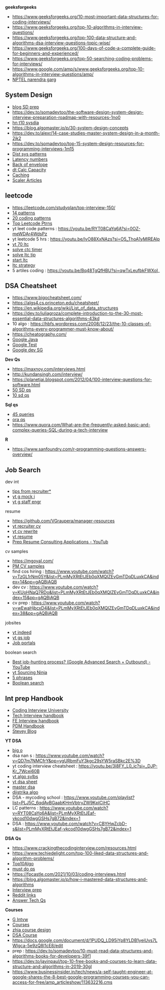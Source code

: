 **geeksforgeeks**
* https://www.geeksforgeeks.org/10-most-important-data-structures-for-coding-interviews/
* https://www.geeksforgeeks.org/top-10-algorithms-in-interview-questions/
* https://www.geeksforgeeks.org/top-100-data-structure-and-algorithms-dsa-interview-questions-topic-wise/
* https://www.geeksforgeeks.org/100-days-of-code-a-complete-guide-for-beginners-and-experienced/
* https://www.geeksforgeeks.org/top-50-searching-coding-problems-for-interviews/
* https://www.google.com/amp/s/www.geeksforgeeks.org/top-10-algorithms-in-interview-questions/amp/
* [NPTEL narendra garg](https://youtu.be/zWg7U0OEAoE?si=Co_42DXjZOcOxMS)

## System Design
* [blog SD prep](https://blog.pragmaticengineer.com/preparing-for-the-systems-design-and-coding-interviews/)
* https://dev.to/somadevtoo/the-software-design-system-design-interview-preparation-roadmap-with-resources-1no0
* [hn t10 sysdia](https://hackernoon.com/10-tips-for-using-diagrams-to-ace-the-system-design-interview-906p3609)
* https://blog.algomaster.io/p/30-system-design-concepts
* https://dev.to/alexr/14-case-studies-master-system-design-in-a-month-2jk2
* https://dev.to/somadevtoo/top-15-system-design-resources-for-programming-interviews-1m15
* [Dist sys patterns](https://www.freecodecamp.org/news/design-patterns-for-distributed-systems/)
* [Latency numbers](https://gist.github.com/jboner/2841832)
* [Back of envelope](https://www.codementor.io/@robinpalotai/back-of-the-envelope-calculation-for-system-design-interviews-z4ljbsp5l)
* [dt Calc Capacity](https://dev.to/ievolved/how-i-calculate-capacity-for-systems-design-3477)
* [Caching](https://dzone.com/articles/introducing-amp-assimilating-caching-quick-read-fo)
* [Scaler Articles](https://www.scaler.com/topics/articles/)

## leetcode
* https://leetcode.com/studyplan/top-interview-150/
* [14 patterns](https://hackernoon.com/14-patterns-to-ace-any-coding-interview-question-c5bb3357f6ed)
* [20 coding patterns](https://dev.to/arslan_ah/20-essential-coding-patterns-to-ace-your-next-coding-interview-32a3)
* [Top Leetcode Ptrns](https://dev.to/arslan_ah/top-leetcode-patterns-for-faang-coding-interviews-1on4)
* yt leet code patterns : https://youtu.be/RYT08CaYq6A?si=0OZ-meWDAr4WdsPz
* yt leetcode 5 hrs : https://youtu.be/lvO88XxNAzs?si=O5_ThoA1yMlREAlp
* [yt 70 ltc](https://www.youtube.com/watch?v=lvO88XxNAzs&list=PLmMyXRtEtJEb0qXMQIZEvGmTDqDLuxkCA&index=6&pp=gAQBiAQB)
* [solve ctc timer](https://www.youtube.com/watch?v=dTOyWh0YlJk&list=PLmMyXRtEtJEb0qXMQIZEvGmTDqDLuxkCA&index=32&pp=gAQBiAQB)
* [solve ltc tip](https://www.youtube.com/watch?v=IrWwsfHWl_M&list=PLmMyXRtEtJEb0qXMQIZEvGmTDqDLuxkCA&index=40&pp=gAQBiAQB)
* [start ltc ](https://www.youtube.com/watch?v=G5_Q2_yRFsY&list=PLmMyXRtEtJEb0qXMQIZEvGmTDqDLuxkCA&index=34&pp=gAQBiAQB)
* [ltc strategy](https://www.youtube.com/watch?v=l0FvnARfGKg&list=PLmMyXRtEtJEb0qXMQIZEvGmTDqDLuxkCA&index=33&pp=gAQBiAQB)
* 5 artiles coding : https://youtu.be/Bq48TgQfHBU?si=qwTxLeufbkFWXoI_

## DSA Cheatsheet
* https://www.bigocheatsheet.com/
* https://algs4.cs.princeton.edu/cheatsheet/
* https://en.wikipedia.org/wiki/List_of_data_structures
* https://dev.to/iuliagroza/complete-introduction-to-the-30-most-essential-data-structures-algorithms-43kd
* 10 algo : https://hbfs.wordpress.com/2008/12/23/the-10-classes-of-algorithms-every-programmer-must-know-about/
* https://cheatography.com/
* [Google Java](https://google.github.io/styleguide/javaguide.html)
* [Google Test](https://testing.googleblog.com/search/label/TotT)
* [Google dev SG](https://developers.google.com/style)

**Dev Qs**
* https://maxnoy.com/interviews.html
* http://kundansingh.com/interview/
* https://planetjai.blogspot.com/2012/04/100-interview-questions-for-software.html
* [50 SD qs](https://dev.to/somadevtoo/top-50-system-design-interview-questions-for-2024-5dbk)
* [10 sd qs](https://hackernoon.com/top-10-system-design-interview-questions-for-software-engineers-8561290f0444)

**Sql qs**
* [45 queries](https://www.viralpatel.net/useful-oracle-queries/)
* [ora qs](https://bigdataenthusiast.wordpress.com/2017/01/01/latest-oracle-sql-scenario-questions-for-interview/)
* https://www.quora.com/What-are-the-frequently-asked-basic-and-complex-queries-SQL-during-a-tech-interview

**R**
* https://www.sanfoundry.com/r-programming-questions-answers-overview/


## Job Search
dev int
* [tips from recruiter*](https://www.youtube.com/watch?v=nw0m3-N9G5Y&list=PLmMyXRtEtJEb0qXMQIZEvGmTDqDLuxkCA&index=1&pp=gAQBiAQB)
* [yt g mock i](https://www.youtube.com/watch?v=S1DvEdR0iUo&list=PLmMyXRtEtJEZUAhYNKCpOBP5tlEP7Ky9h&index=13&pp=gAQBiAQB)
* [yt g staff engr](https://www.youtube.com/watch?v=OeWLeEiqMhQ)

resume
* https://github.com/VGraupera/manager-resources
* [yt recruiter cv](https://www.youtube.com/watch?v=xFngomrq58o&list=PLmMyXRtEtJEZUAhYNKCpOBP5tlEP7Ky9h&index=7&pp=gAQBiAQB)
* [yt cv rewrite](https://www.youtube.com/watch?v=ut90408hjhc&list=PLmMyXRtEtJEZUAhYNKCpOBP5tlEP7Ky9h&index=10&pp=gAQBiAQB)
* [yt resume](https://www.youtube.com/watch?v=I12R4MwRM6A&list=PLmMyXRtEtJEZUAhYNKCpOBP5tlEP7Ky9h&index=9&pp=gAQBiAQB)
* [Prep Resume Consulting Applications - YouTub](https://www.youtube.com/watch?v=qbkLns3tP7U&list=WL&index=10)

cv samples
* https://mgoyal.com/
* [PM CV samples](https://resumeworded.com/project-manager-resume-examples)
* find cos hiring : https://www.youtube.com/watch?v=TzGL1rNm05Y&list=PLmMyXRtEtJEb0qXMQIZEvGmTDqDLuxkCA&index=14&pp=gAQBiAQB
* dev cv : https://www.youtube.com/watch?v=KUoHNaQ7RDo&list=PLmMyXRtEtJEb0qXMQIZEvGmTDqDLuxkCA&index=15&pp=gAQBiAQB
* cv prep : https://www.youtube.com/watch?v=wEwaHjbcxD4&list=PLmMyXRtEtJEb0qXMQIZEvGmTDqDLuxkCA&index=38&pp=gAQBiAQB

jobsites
* [yt indeed](https://www.youtube.com/watch?v=1qzEIU8A-6A&list=PLmMyXRtEtJEZUAhYNKCpOBP5tlEP7Ky9h&index=8&pp=gAQBiAQB)
* [yt gs job](https://www.youtube.com/watch?v=mSVx-rMNwbI&list=PLmMyXRtEtJEZUAhYNKCpOBP5tlEP7Ky9h&index=6&pp=gAQBiAQB)
* [Job portals](https://www.keka.com/best-job-portals-in-india)

boolean search
* [Best job-hunting process? (Google Advanced Search + Outbound) - YouTube](https://www.youtube.com/watch?v=7um92PMzd3E&list=WL&index=8)
* [yt Sourcing Ninja](https://www.youtube.com/watch?v=7Dt3WJzGorU&list=PLmMyXRtEtJEaOVBqTSCVWg--SR7Jn3Ea7&index=5)
* [5 phrases](https://www.theladders.com/career-advice/5-phrases-that-make-you-appear-powerful-in-a-job-interview)
* [Boolean search](https://resources.workable.com/find-graphic-designer-boolean-search-strings)


## Int prep Handbook
* [Coding Interview University](https://github.com/jwasham/coding-interview-university#the-daily-plan/)
* [Tech Interview handbook](https://github.com/yangshun/tech-interview-handbook/)
* [FE Interview handbook](https://www.frontendinterviewhandbook.com/)
* [PDM Handbook](https://www.rocketblocks.me/guide/pm/product-management-primer.php)
* [Stevey Blog](http://steve-yegge.blogspot.com/2008/03/get-that-job-at-google.html)

**YT DSA**
* [big o](https://www.youtube.com/watch?v=x2CRZaN2xgM&list=PLmMyXRtEtJEb0qXMQIZEvGmTDqDLuxkCA&index=10&pp=gAQBiAQB)
* dsa nan s : https://www.youtube.com/watch?v=QD7m7NMCfrY&pp=ygURbmFuY3kgc29sYW5raSBkc2E%3D
* yt coding interview cheatsheet : https://youtu.be/3l8FY_L0_ic?si=_DJP-Kr_7Wcei60B
* [yt algo sylbs](https://www.youtube.com/watch?v=BchPukWb0CU&list=PLmMyXRtEtJEZUAhYNKCpOBP5tlEP7Ky9h&index=3&pp=gAQBiAQB)
* [yt dsa sheet](https://www.youtube.com/watch?v=Az3kEDm5b_k&list=PLmMyXRtEtJEZUAhYNKCpOBP5tlEP7Ky9h&index=4&pp=gAQBiAQB)
* [master dsa](https://www.youtube.com/watch?v=F-ao3Q6I2Fc&list=PLmMyXRtEtJEb0qXMQIZEvGmTDqDLuxkCA&index=36&pp=gAQBiAQB)
* [djistrika algo](https://www.youtube.com/watch?v=EFg3u_E6eHU&list=PLmMyXRtEtJEb0qXMQIZEvGmTDqDLuxkCA&index=43&pp=gAQBiAQB)
* DSA - mycoding school : https://www.youtube.com/playlist?list=PLJ5C_6qdAvBGaabKHmVbtryZW9KpICiHC
* LC patterns : https://www.youtube.com/watch?v=RYT08CaYq6A&list=PLmMyXRtEtJEaf-vkcod10dwgGSHs7gB72&index=1
* DSA : https://www.youtube.com/watch?v=CBYHwZcbD-s&list=PLmMyXRtEtJEaf-vkcod10dwgGSHs7gB72&index=1



**DSA Qs**
* https://www.crackingthecodinginterview.com/resources.html
* https://www.techiedelight.com/top-100-liked-data-structures-and-algorithm-problems/
* [Top10Algo](https://www.programcreek.com/2012/11/top-10-algorithms-for-coding-interview/)
* [must do qs](https://www.codingninjas.com/studio/library/must-do-coding-interview-questions-for-product-based-companies)
* https://fpcastle.com/2021/10/03/coding-interviews.html
* https://blog.algomaster.io/p/how-i-mastered-data-structures-and-algorithms
* [Interview prep](https://hackernoon.com/how-not-to-succeed-in-your-45-minute-coding-interview-2eebd46bd6ec)
* [Reddit links](https://www.reddit.com/r/e/comments/2lzc4h/big_collection_of_interview_preparation_links/?rdt=58725)
* [Answer Tech Qs](https://www.dice.com/career-advice/answer-technical-interview-question)

**Courses**
* [G Intvw](https://www.educative.io/blog/google-coding-interview)
* [Courses](https://docs.google.com/document/d/1PeK69h4H82rwKjhactiE_sAIorCcZgXgXTY7k-nXpnE/edit#heading=h.p3wx5d6ii3r8)
* [zhia course design](https://docs.google.com/document/d/1PeK69h4H82rwKjhactiE_sAIorCcZgXgXTY7k-nXpnE/edit#heading=h.90hg31r85qlt)
* [DSA Course](https://docs.google.com/spreadsheets/d/1O_qwBKEESxXos-4auFjiU56RemuF2Fic--Mm7ABPvHA/edit#gid=0)
* https://docs.google.com/document/d/1PUDQ_LD95iYp8YLDB1yeiUvs7LWlgca-5e9zQ8I1cE8/edit
* prep : https://dev.to/somadevtoo/10-must-read-data-structures-and-algorithms-books-for-developers-39f1
* https://dev.to/javinpaul/top-10-free-books-and-courses-to-learn-data-structure-and-algorithms-in-2019-30gl
* https://www.businessinsider.in/tech/news/a-self-taught-engineer-at-google-shares-the-8-best-google-programming-courses-you-can-access-for-free/amp_articleshow/113632216.cms








